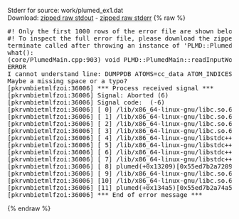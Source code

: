 Stderr for source:  work/plumed_ex1.dat   
Download: [zipped raw stdout](plumed_ex1.dat.plumed.stdout.txt.zip) - [zipped raw stderr](plumed_ex1.dat.plumed.stderr.txt.zip) 
{% raw %}
<pre>
#! Only the first 1000 rows of the error file are shown below
#! To inspect the full error file, please download the zipped raw stderr file above
terminate called after throwing an instance of 'PLMD::Plumed::ExceptionError'
what():
(core/PlumedMain.cpp:903) void PLMD::PlumedMain::readInputWords(const std::vector<std::__cxx11::basic_string<char> >&)
ERROR
I cannot understand line: DUMPPDB ATOMS=cc_data ATOM_INDICES=@nonhydrogens FILE=traj.pdb
Maybe a missing space or a typo?
[pkrvmbietmlfzoi:36006] *** Process received signal ***
[pkrvmbietmlfzoi:36006] Signal: Aborted (6)
[pkrvmbietmlfzoi:36006] Signal code:  (-6)
[pkrvmbietmlfzoi:36006] [ 0] /lib/x86_64-linux-gnu/libc.so.6(+0x45330)[0x7f7f13c45330]
[pkrvmbietmlfzoi:36006] [ 1] /lib/x86_64-linux-gnu/libc.so.6(pthread_kill+0x11c)[0x7f7f13c9eb2c]
[pkrvmbietmlfzoi:36006] [ 2] /lib/x86_64-linux-gnu/libc.so.6(gsignal+0x1e)[0x7f7f13c4527e]
[pkrvmbietmlfzoi:36006] [ 3] /lib/x86_64-linux-gnu/libc.so.6(abort+0xdf)[0x7f7f13c288ff]
[pkrvmbietmlfzoi:36006] [ 4] /lib/x86_64-linux-gnu/libstdc++.so.6(+0xa5ff5)[0x7f7f140a5ff5]
[pkrvmbietmlfzoi:36006] [ 5] /lib/x86_64-linux-gnu/libstdc++.so.6(+0xbb0da)[0x7f7f140bb0da]
[pkrvmbietmlfzoi:36006] [ 6] /lib/x86_64-linux-gnu/libstdc++.so.6(_ZSt10unexpectedv+0x0)[0x7f7f140a5a55]
[pkrvmbietmlfzoi:36006] [ 7] /lib/x86_64-linux-gnu/libstdc++.so.6(+0xa5a6f)[0x7f7f140a5a6f]
[pkrvmbietmlfzoi:36006] [ 8] plumed(+0x13209)[0x55ed7b2a7209]
[pkrvmbietmlfzoi:36006] [ 9] /lib/x86_64-linux-gnu/libc.so.6(+0x2a1ca)[0x7f7f13c2a1ca]
[pkrvmbietmlfzoi:36006] [10] /lib/x86_64-linux-gnu/libc.so.6(__libc_start_main+0x8b)[0x7f7f13c2a28b]
[pkrvmbietmlfzoi:36006] [11] plumed(+0x134a5)[0x55ed7b2a74a5]
[pkrvmbietmlfzoi:36006] *** End of error message ***
</pre>
{% endraw %}
